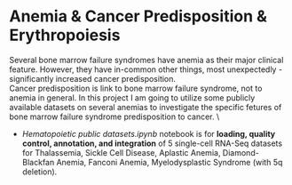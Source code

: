 # Anemia & Cancer Predisposition & Erythropoiesis

Several bone marrow failure syndromes have anemia as their major clinical feature. However, they have in-common other things, most unexpectedly - significantly increased cancer predisposition. \
Cancer predisposition is link to bone marrow failure syndrome, not to anemia in general. In this project I am going to utilize some publicly available datasets on several anemias to investigate the specific fetures of bone marrow failure syndrome predisposition to cancer. \

* *Hematopoietic public datasets.ipynb* notebook is for **loading, quality control, annotation, and integration** of 5 single-cell RNA-Seq datasets for Thalassemia, Sickle Cell Disease, Aplastic Anemia, Diamond-Blackfan Anemia, Fanconi Anemia, Myelodysplastic Syndrome (with 5q deletion).
